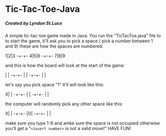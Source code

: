 # Tic-Tac-Toe-Java

##### Created by Lyndon St.Luce

A simple tic-tac-toe game made in Java.
You run the "TicTacToe.java" file to to start the game,
it'll ask you to pick a space ( pick a number between 1 and 9)
these are how the spaces are numbered:

1|2|3
-+-+-
4|5|6
-+-+-
7|8|9

and this is how the board will look at the start of the game:

| |
-+-+-
| |
-+-+-
| |

let's say you pick space "1" it'll will look like this:

X| |
-+-+-
| |
-+-+-
| |

the computer will randomly pick any other space like this:

X| |
-+-+-
|O|
-+-+-
| |

make sure you type 1-9 and amke sure the space is not occupied otherwise you'll get a
"`<insert number>` is not a valid move!" HAVE FUN!
